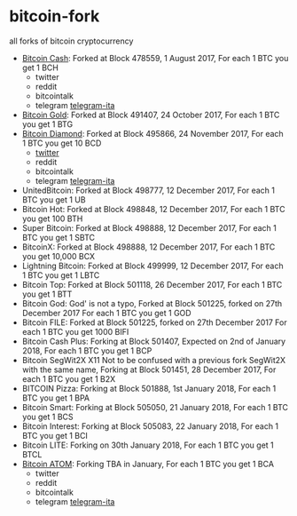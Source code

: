 # bitcoin-fork
all forks of bitcoin cryptocurrency

* [Bitcoin Cash](https://www.bitcoincash.org/): Forked at Block 478559, 1 August 2017, For each 1 BTC you get 1 BCH
  * twitter
  * reddit
  * bitcointalk
  * telegram [telegram-ita](http://t.me/bitcoinitalia/325262)
* [Bitcoin Gold](https://bitcoingold.org/): Forked at Block 491407, 24 October 2017, For each 1 BTC you get 1 BTG
* [Bitcoin Diamond](http://btcd.io/): Forked at Block 495866, 24 November 2017, For each 1 BTC you get 10 BCD
  * [twitter](https://twitter.com/BitcoinDiamond_)
  * reddit
  * bitcointalk
  * telegram [telegram-ita](https://t.me/BitcoinDiamondItalia)
* UnitedBitcoin: Forked at Block 498777, 12 December 2017, For each 1 BTC you get 1 UB
* Bitcoin Hot: Forked at Block 498848, 12 December 2017, For each 1 BTC you get 100 BTH
* Super Bitcoin: Forked at Block 498888, 12 December 2017, For each 1 BTC you get 1 SBTC
* BitcoinX: Forked at Block 498888, 12 December 2017, For each 1 BTC you get 10,000 BCX
* Lightning Bitcoin: Forked at Block 499999, 12 December 2017, For each 1 BTC you get 1 LBTC
* Bitcoin Top: Forked at Block 501118, 26 December 2017, For each 1 BTC you get 1 BTT
* Bitcoin God: God' is not a typo, Forked at Block 501225, forked on 27th December 2017 For each 1 BTC you get 1 GOD
* Bitcoin FILE: Forked at Block 501225, forked on 27th December 2017 For each 1 BTC you get 1000 BIFI
* Bitcoin Cash Plus: Forking at Block 501407, Expected on 2nd of January 2018, For each 1 BTC you get 1 BCP
* Bitcoin SegWit2X X11 Not to be confused with a previous fork SegWit2X with the same name, Forking at Block 501451, 28 December 2017, For each 1 BTC you get 1 B2X
* BITCOIN Pizza: Forking at Block 501888, 1st January 2018, For each 1 BTC you get 1 BPA
* Bitcoin Smart: Forking at Block 505050, 21 January 2018, For each 1 BTC you get 1 BCS
* Bitcoin Interest: Forking at Block 505083, 22 January 2018, For each 1 BTC you get 1 BCI
* Bitcoin LITE: Forking on 30th January 2018, For each 1 BTC you get 1 BTCL
* [Bitcoin ATOM](https://bitcoinatom.io/): Forking TBA in January, For each 1 BTC you get 1 BCA
  * twitter
  * reddit
  * bitcointalk
  * telegram [telegram-ita](https://t.me/bitcoinatomitalia)
